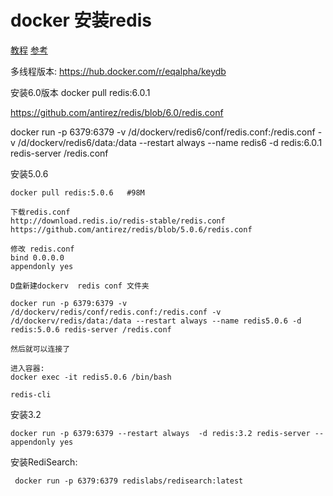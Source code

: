 # docker 安装redis
[教程](https://hub.docker.com/_/redis)
[参考](https://www.mgchen.com/268.html)




多线程版本:
https://hub.docker.com/r/eqalpha/keydb


安装6.0版本
docker pull redis:6.0.1

https://github.com/antirez/redis/blob/6.0/redis.conf

docker run -p 6379:6379 -v /d/dockerv/redis6/conf/redis.conf:/redis.conf -v /d/dockerv/redis6/data:/data --restart always --name redis6 -d redis:6.0.1 redis-server /redis.conf



安装5.0.6
```
docker pull redis:5.0.6   #98M

下载redis.conf
http://download.redis.io/redis-stable/redis.conf
https://github.com/antirez/redis/blob/5.0.6/redis.conf

修改 redis.conf
bind 0.0.0.0
appendonly yes

D盘新建dockerv  redis conf 文件夹 

docker run -p 6379:6379 -v /d/dockerv/redis/conf/redis.conf:/redis.conf -v /d/dockerv/redis/data:/data --restart always --name redis5.0.6 -d redis:5.0.6 redis-server /redis.conf

然后就可以连接了

进入容器:
docker exec -it redis5.0.6 /bin/bash

redis-cli

```

安装3.2
```
docker run -p 6379:6379 --restart always  -d redis:3.2 redis-server --appendonly yes
```

安装RediSearch:
```
 docker run -p 6379:6379 redislabs/redisearch:latest
```